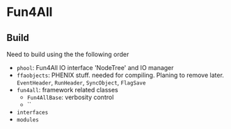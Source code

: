 # Fun4All

## Build
Need to build using the the following order
- `phool`: Fun4All IO interface 'NodeTree' and IO manager 
- `ffaobjects`: PHENIX stuff. needed for compiling. Planing to remove later. `EventHeader`, `RunHeader`, `SyncObject`, `FlagSave`
- `fun4all`: framework related classes
	- `Fun4AllBase`: verbosity control
	- ``
- `interfaces`
- `modules`